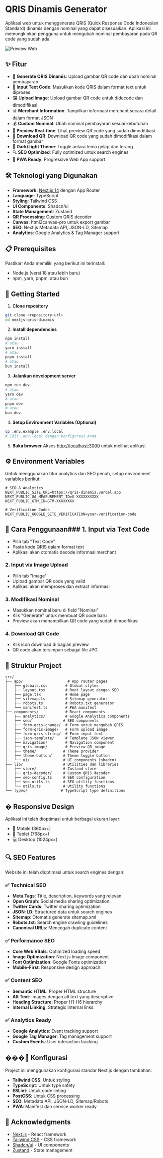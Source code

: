 # QRIS Dinamis Generator

Aplikasi web untuk menggenerate QRIS (Quick Response Code Indonesian Standard) dinamis dengan nominal yang dapat disesuaikan. Aplikasi ini memungkinkan pengguna untuk mengubah nominal pembayaran pada QR code yang sudah ada.

![Preview Web](public/preview-web.png)

## ✨ Fitur

- 🔄 **Generate QRIS Dinamis**: Upload gambar QR code dan ubah nominal pembayaran
- 📝 **Input Text Code**: Masukkan kode QRIS dalam format text untuk diproses
- 🖼️ **Upload Image**: Upload gambar QR code untuk didecode dan dimodifikasi
- 📊 **Merchant Information**: Tampilkan informasi merchant secara detail dalam format JSON
- 💰 **Custom Nominal**: Ubah nominal pembayaran sesuai kebutuhan
- 📱 **Preview Real-time**: Lihat preview QR code yang sudah dimodifikasi
- 💾 **Download QR**: Download QR code yang sudah dimodifikasi dalam format gambar
- 🌙 **Dark/Light Theme**: Toggle antara tema gelap dan terang
- 🔍 **SEO Optimized**: Fully optimized untuk search engines
- 📱 **PWA Ready**: Progressive Web App support

## 🛠️ Teknologi yang Digunakan

- **Framework**: [Next.js 14](https://nextjs.org) dengan App Router
- **Language**: TypeScript
- **Styling**: Tailwind CSS
- **UI Components**: Shadcn/ui
- **State Management**: Zustand
- **QR Processing**: Custom QRIS decoder
- **Canvas**: html2canvas-pro untuk export gambar
- **SEO**: Next.js Metadata API, JSON-LD, Sitemap
- **Analytics**: Google Analytics & Tag Manager support

## 📋 Prerequisites

Pastikan Anda memiliki yang berikut ini terinstall:

- Node.js (versi 18 atau lebih baru)
- npm, yarn, pnpm, atau bun

## 🚀 Getting Started

1. **Clone repository**

```bash
git clone <repository-url>
cd nextjs-qris-dinamis
```

2. **Install dependencies**

```bash
npm install
# atau
yarn install
# atau
pnpm install
# atau
bun install
```

3. **Jalankan development server**

```bash
npm run dev
# atau
yarn dev
# atau
pnpm dev
# atau
bun dev
```

4. **Setup Environment Variables (Optional)**
```bash
cp .env.example .env.local
# Edit .env.local dengan konfigurasi Anda
```

5. **Buka browser**
Akses [http://localhost:3000](http://localhost:3000) untuk melihat aplikasi.

## ⚙️ Environment Variables

Untuk menggunakan fitur analytics dan SEO penuh, setup environment variables berikut:

```env
# SEO & Analytics
NEXT_PUBLIC_SITE_URL=https://qris-dinamis.vercel.app
NEXT_PUBLIC_GA_MEASUREMENT_ID=G-XXXXXXXXXX
NEXT_PUBLIC_GTM_ID=GTM-XXXXXXXX

# Verification Codes
NEXT_PUBLIC_GOOGLE_SITE_VERIFICATION=your-verification-code
```

## 📖 Cara Penggunaan### 1. Input via Text Code

- Pilih tab "Text Code"
- Paste kode QRIS dalam format text
- Aplikasi akan otomatis decode informasi merchant

### 2. Input via Image Upload

- Pilih tab "Image"
- Upload gambar QR code yang valid
- Aplikasi akan memproses dan extract informasi

### 3. Modifikasi Nominal

- Masukkan nominal baru di field "Nominal"
- Klik "Generate" untuk membuat QR code baru
- Preview akan menampilkan QR code yang sudah dimodifikasi

### 4. Download QR Code

- Klik icon download di bagian preview
- QR code akan tersimpan sebagai file JPG

## 📁 Struktur Project

```
src/
├── app/                    # App router pages
│   ├── globals.css        # Global styles
│   ├── layout.tsx         # Root layout dengan SEO
│   ├── page.tsx           # Home page
│   ├── sitemap.ts         # Sitemap generator
│   ├── robots.ts          # Robots.txt generator  
│   └── manifest.ts        # PWA manifest
├── components/            # React components
│   ├── analytics/         # Google Analytics components
│   ├── seo/              # SEO components
│   ├── form-qris-change/  # Form untuk mengubah QRIS
│   ├── form-qris-image/   # Form upload image
│   ├── form-qris-string/  # Form input text
│   ├── json-template/     # Template JSON viewer
│   ├── navigation/        # Navigation component
│   ├── qris-image/        # Preview QR image
│   ├── theme/            # Theme provider
│   ├── theme-button/     # Theme toggle button
│   └── ui/               # UI components (shadcn)
├── lib/                  # Utilities dan libraries
│   ├── store/            # Zustand store
│   ├── qris-decoder/     # Custom QRIS decoder
│   ├── seo-config.ts     # SEO configuration
│   ├── seo-utils.ts      # SEO utility functions
│   └── utils.ts          # Utility functions
└── types/               # TypeScript type definitions
```

## � Responsive Design

Aplikasi ini telah dioptimasi untuk berbagai ukuran layar:
- 📱 Mobile (360px+)
- 📱 Tablet (768px+)  
- 💻 Desktop (1024px+)

## 🔍 SEO Features

Website ini telah dioptimasi untuk search engines dengan:

### ✅ Technical SEO
- **Meta Tags**: Title, description, keywords yang relevan
- **Open Graph**: Social media sharing optimization
- **Twitter Cards**: Twitter sharing optimization  
- **JSON-LD**: Structured data untuk search engines
- **Sitemap**: Otomatis generate sitemap.xml
- **Robots.txt**: Search engine crawling guidelines
- **Canonical URLs**: Mencegah duplicate content

### ✅ Performance SEO
- **Core Web Vitals**: Optimized loading speed
- **Image Optimization**: Next.js Image component
- **Font Optimization**: Google Fonts optimization
- **Mobile-First**: Responsive design approach

### ✅ Content SEO
- **Semantic HTML**: Proper HTML structure
- **Alt Text**: Images dengan alt text yang descriptive
- **Heading Structure**: Proper H1-H6 hierarchy
- **Internal Linking**: Strategic internal links

### ✅ Analytics Ready
- **Google Analytics**: Event tracking support
- **Google Tag Manager**: Tag management support
- **Custom Events**: User interaction tracking

## ���🔧 Konfigurasi

Project ini menggunakan konfigurasi standar Next.js dengan tambahan:

- **Tailwind CSS**: Untuk styling
- **TypeScript**: Untuk type safety
- **ESLint**: Untuk code linting
- **PostCSS**: Untuk CSS processing
- **SEO**: Metadata API, JSON-LD, Sitemap/Robots
- **PWA**: Manifest dan service worker ready


## 🙏 Acknowledgments

- [Next.js](https://nextjs.org) - React framework
- [Tailwind CSS](https://tailwindcss.com) - CSS framework
- [Shadcn/ui](https://ui.shadcn.com) - UI components
- [Zustand](https://github.com/pmndrs/zustand) - State management
